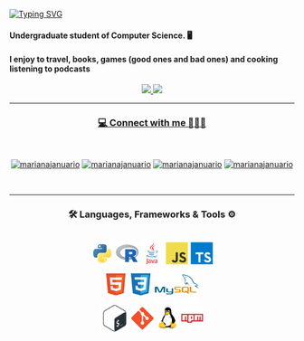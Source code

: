 [![Typing SVG](https://readme-typing-svg.herokuapp.com?font=Libre+Baskerville&duration=4800&color=C70CA3&lines=Hi+everyone!++%F0%9F%99%8B%E2%80%8D%E2%99%80%EF%B8%8F;I'm+Mariana+and+this+is+my+GitHub+%F0%9F%91%A9%E2%80%8D%F0%9F%92%BB;Feel+free+to+contact+me+anytime+%F0%9F%93%B2)](https://git.io/typing-svg)

#### Undergraduate student of Computer Science. 🖥️
#### I enjoy to travel, books, games (good ones and bad ones) and cooking listening to podcasts


<div align="center">
  <a href="https://github.com/Marianadlj">
  <img height="150em" src="https://github-readme-stats.vercel.app/api?username=Marianadlj&show_icons=true&theme=dracula&include_all_commits=true&count_private=true"/>
  <img height="150em" src="https://github-readme-stats.vercel.app/api/top-langs/?username=Marianadlj&layout=compact&langs_count=7&theme=dracula"/>
 </div>
  
 <hr>
<h3 align="center">💻 Connect with me 👩🏻‍💻</h3>
<div>
  <br>
<p align="center">
<a href="https://www.linkedin.com/in/marianalimajanu%C3%A1rio/" target="blank"><img align="center" src="https://raw.githubusercontent.com/rahuldkjain/github-profile-readme-generator/master/src/images/icons/Social/linked-in-alt.svg" alt="marianajanuario" height="30" width="40" /></a>
<a href="https://dev.to/marianadlj" target="blank"><img align="center" src="https://raw.githubusercontent.com/rahuldkjain/github-profile-readme-generator/master/src/images/icons/Social/devto.svg" alt="marianajanuario" height="30" width="40" /></a>
<a href="mailto:marianalimajanuario@gmail.com" target="blank"><img align="center" src="https://cdn-icons-png.flaticon.com/512/281/281769.png" alt="marianajanuario" height="35" width="35" /></a>
<a href="https://api.whatsapp.com/send?phone=+5584999563459&text=Oi! Podemos conversar?" target="blank"><img align="center" src="https://raw.githubusercontent.com/rahuldkjain/github-profile-readme-generator/master/src/images/icons/Social/whatsapp.svg" alt="marianajanuario" height="30" width="40" /></a>
</p><br>
</div>
  
  
  <hr>
<h3 align="center">🛠 Languages, Frameworks & Tools ⚙️</h3>

<div align="center" style="display: inline_block">
  <br>
  <img align="center" src="https://raw.githubusercontent.com/devicons/devicon/master/icons/python/python-original.svg" alt="python" width="40" height="40"/> 
  <img align="center" src="https://raw.githubusercontent.com/devicons/devicon/1119b9f84c0290e0f0b38982099a2bd027a48bf1/icons/r/r-original.svg" alt="R" width="40" height="40"/> 
  <img align="center" src="https://raw.githubusercontent.com/devicons/devicon/2ae2a900d2f041da66e950e4d48052658d850630/icons/java/java-original-wordmark.svg" alt="java" width="40" height="40"/>
  <img align="center" src="https://raw.githubusercontent.com/devicons/devicon/master/icons/javascript/javascript-original.svg" alt="javascript" width="40" height="40"/>
  <img align="center" src="https://raw.githubusercontent.com/devicons/devicon/master/icons/typescript/typescript-original.svg" alt="typescript" width="40" height="40"/>   
  
  <br>
  
   <img align="center" src="https://raw.githubusercontent.com/devicons/devicon/master/icons/html5/html5-original.svg" alt="html" width="40" height="40"/>
  <img align="center" src="https://raw.githubusercontent.com/devicons/devicon/master/icons/css3/css3-original.svg" alt="css" width="40" height="40"/>
  <img align="center" src="https://raw.githubusercontent.com/devicons/devicon/master/icons/mysql/mysql-original-wordmark.svg" alt="mysql" width="80" height="70"/>
  
  <br>
  <img align="center" src="https://raw.githubusercontent.com/devicons/devicon/1119b9f84c0290e0f0b38982099a2bd027a48bf1/icons/bash/bash-original.svg" alt="bash" width="50" height="50"/>
  <img align="center" src="https://raw.githubusercontent.com/devicons/devicon/master/icons/git/git-original.svg" alt="git" width="40" height="40"/>
  <img align="center" src="https://raw.githubusercontent.com/devicons/devicon/master/icons/linux/linux-original.svg" alt="linux" width="40" height="40"/>
  <img align="center" src="https://raw.githubusercontent.com/devicons/devicon/1119b9f84c0290e0f0b38982099a2bd027a48bf1/icons/npm/npm-original-wordmark.svg" alt="npm" width="40" height="40"/>
